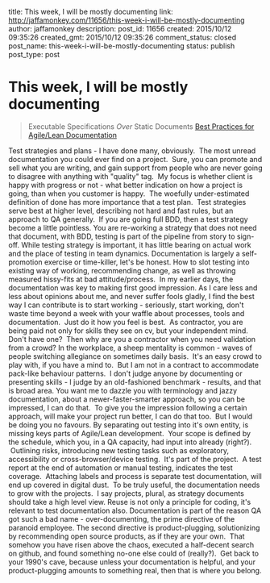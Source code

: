 title: This week, I will be mostly documenting
link: http://jaffamonkey.com/11656/this-week-i-will-be-mostly-documenting
author: jaffamonkey
description: 
post_id: 11656
created: 2015/10/12 09:35:26
created_gmt: 2015/10/12 09:35:26
comment_status: closed
post_name: this-week-i-will-be-mostly-documenting
status: publish
post_type: post

# This week, I will be mostly documenting

> Executable Specifications _Over_ Static Documents [Best Practices for Agile/Lean Documentation](http://www.agilemodeling.com/essays/agileDocumentationBestPractices.htm)

Test strategies and plans - I have done many, obviously.  The most unread documentation you could ever find on a project.  Sure, you can promote and sell what you are writing, and gain support from people who are never going to disagree with anything with "quality" tag.  My focus is whether client is happy with progress or not - what better indication on how a project is going, than when you customer is happy.  The woefully under-estimated definition of done has more importance that a test plan.  Test strategies serve best at higher level, describing not hard and fast rules, but an approach to QA generally.  If you are going full BDD, then a test strategy become a little pointless. You are re-working a strategy that does not need that document, with BDD, testing is part of the pipeline from story to sign-off. While testing strategy is important, it has little bearing on actual work and the place of testing in team dynamics. Documentation is largely a self-promotion exercise or time-killer, let's be honest. How to slot testing into existing way of working, recommending change, as well as throwing measured hissy-fits at bad attitude/process.  In my earlier days, the documentation was key to making first good impression. As I care less and less about opinions about me, and never suffer fools gladly, I find the best way I can contribute is to start working - seriously, start working, don't waste time beyond a week with your waffle about processes, tools and documentation.  Just do it how you feel is best.  As contractor, you are being paid not only for skills they see on cv, but your independent mind. Don't have one?  Then why are you a contractor when you need validation from a crowd? In the workplace, a sheep mentality is common - waves of people switching allegiance on sometimes daily basis.  It's an easy crowd to play with, if you have a mind to.  But I am not in a contract to accommodate pack-like behaviour patterns.  I don't judge anyone by documenting or presenting skills - I judge by an old-fashioned benchmark - results, and that is broad area. You want me to dazzle you with terminology and jazzy documentation, about a newer-faster-smarter approach, so you can be impressed, I can do that.  To give you the impression following a certain approach, will make your project run better, I can do that too.  But I would be doing you no favours. By separating out testing into it's own entity, is missing keys parts of Agile/Lean development.  Your scope is defined by the schedule, which you, in a QA capacity, had input into already (right?).  Outlining risks, introducing new testing tasks such as exploratory, accessibility or cross-browser/device testing.  It's part of the project.  A test report at the end of automation or manual testing, indicates the test coverage.  Attaching labels and process is separate test documentation, will end up covered in digital dust.  To be truly useful, the documentation needs to grow with the projects.  I say projects, plural, as strategy documents should take a high level view. Reuse is not only a principle for coding, it's relevant to test documentation also. Documentation is part of the reason QA got such a bad name - over-documenting, the prime directive of the paranoid employee. The second directive is product-plugging, solutionizing by recommending open source products, as if they are your own.  That somehow you have risen above the chaos, executed a half-decent search on github, and found something no-one else could of (really?).  Get back to your 1990's cave, because unless your documentation is helpful, and your product-plugging amounts to something real, then that is where you belong.